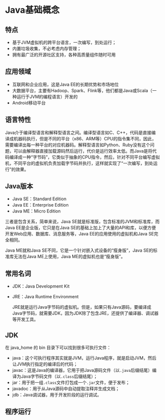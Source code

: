 # Java基础概念



## 特点

- 基于JVM虚拟机的跨平台语言，一次编写，到处运行；
- 内置垃圾收集，不必考虑内存管理；
- 拥有最广泛的开源社区支持，各种高质量组件随时可用



## 应用领域

- 互联网和企业应用，这是Java EE的长期优势和市场地位
- 大数据平台，主要有Hadoop、Spark、Flink等，他们都是Java或Scala（一种运行于JVM的编程语言）开发的
- Android移动平台





## 语言特性

​		Java介于编译型语言和解释型语言之间。编译型语言如C、C++，代码是直接编译成机器码执行，但是不同的平台（x86、ARM等）CPU的指令集不同，因此，需要编译出每一种平台的对应机器码。解释型语言如Python、Ruby没有这个问题，可以由解释器直接加载源码然后运行，代价是运行效率太低。而Java是将代码编译成一种“字节码”，它类似于抽象的CPU指令，然后，针对不同平台编写虚拟机，不同平台的虚拟机负责加载字节码并执行，这样就实现了“一次编写，到处运行”的效果。



## Java版本

- Java SE：Standard Edition
- Java EE：Enterprise Edition
- Java ME：Micro Edition

三者是包含关系，简单来说，Java SE就是标准版，包含标准的JVM和标准库，而Java EE是企业版，它只是在Java SE的基础上加上了大量的API和库，以便方便开发Web应用、数据库、消息服务等，Java EE的应用使用的虚拟机和Java SE完全相同。

Java ME就和Java SE不同，它是一个针对嵌入式设备的“瘦身版”，Java SE的标准库无法在Java ME上使用，Java ME的虚拟机也是“瘦身版”。



## 常用名词

- JDK：Java Development Kit

- JRE：Java Runtime Environment

  JRE就是运行Java字节码的虚拟机。但是，如果只有Java源码，要编译成Java字节码，就需要JDK，因为JDK除了包含JRE，还提供了编译器、调试器等开发工具。



## JDK

在  java_home 的 bin 目录下可以找到很多可执行文件：

- java：这个可执行程序其实就是JVM，运行Java程序，就是启动JVM，然后让JVM执行指定的编译后的代码；
- javac：这是Java的编译器，它用于把Java源码文件（以`.java`后缀结尾）编译为Java字节码文件（以`.class`后缀结尾）；
- jar：用于把一组`.class`文件打包成一个`.jar`文件，便于发布；
- javadoc：用于从Java源码中自动提取注释并生成文档；
- jdb：Java调试器，用于开发阶段的运行调试。



## 程序运行

